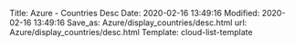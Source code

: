 Title: Azure - Countries Desc
Date: 2020-02-16 13:49:16
Modified: 2020-02-16 13:49:16
Save_as: Azure/display_countries/desc.html
url: Azure/display_countries/desc.html
Template: cloud-list-template